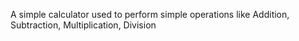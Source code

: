 A simple calculator used to perform simple operations like Addition, Subtraction, Multiplication, Division
